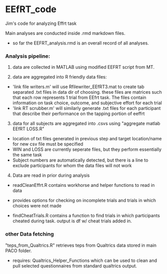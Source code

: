 # EEfRT_code
Jim's code for analyzing Effrt task 

Main analyses are conducted inside .rmd markdown files.

- so far the EEFRT_analysis.rmd is an overall record of all analyses.

### Analysis pipeline:

1. data are collected in MATLAB using modified EEFRT script from MT.

2. data are aggregated into R friendly data files: 
- 'link file writers.m' will use Rfilewriter_EEfRT3.mat to create tab separated .txt files
in data dir of choosing. these files are matrices such that each row represents 1 trial from EEfrt task.
The files contain information on task choice, outcome, and subjective effort for each trial
- 'link RT scrubber.m' will similarly generate .txt files for each participant that describe their performance on the tapping portion of eeffrt

3. data for all subjects are aggregated into .csvs using "aggregate matlab EEfRT LOSS.R"
- location of txt files generated in previous step and target location/name for new csv file must be specified
- WIN and LOSS are currently seperate files, but they perform essentially the same task
- Subject numbers are automatically detected, but there is a line to exclude participants for whom the data files will not work

4. Data are read in prior during analysis
 -  readCleanEffrt.R contains workhorse and helper functions to read in data
  * provides options for checking on incomplete trials and trials in which choices were not made
 - findCheatTrials.R contains a function to find trials in which participants cheated during task. output is df w/ cheat trials added in.
 

### other Data fetching

 "teps\_from\_Qualtrics.R"  retrieves teps from Qualtrics data stored in main PACO folder. 
 - requires: Qualtrics\_Helper\_Functions which can be used to clean and pull selected questionnaires from standard qualtrics output.
 